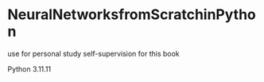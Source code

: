 # NeuralNetworksfromScratchinPython
use for personal study self-supervision for this book

Python 3.11.11
